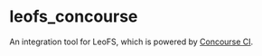 # leofs_concourse
An integration tool for LeoFS, which is powered by [Concourse CI](https://concourse.ci/index.html).
